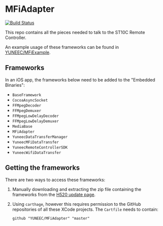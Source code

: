 # MFiAdapter

[![Build Status](https://jenkins.yuneecresearch.com/job/MFiAdapter/badge/icon)](https://jenkins.yuneecresearch.com/job/MFiAdapter/)

This repo contains all the pieces needed to talk to the ST10C Remote Controller.

An example usage of these frameworks can be found in [YUNEEC/MFiExample](https://github.com/YUNEEC/MFiExample/).

## Frameworks

In an iOS app, the frameworks below need to be added to the "Embedded Binaries":

   - `BaseFramework`
   - `CocoaAsyncSocket`
   - `FFMpegDecoder`
   - `FFMpegDemuxer`
   - `FFMpegLowDelayDecoder`
   - `FFMpegLowDelayDemuxer`
   - `MediaBase`
   - `MFiAdapter`
   - `YuneecDataTransferManager`
   - `YuneecMFiDataTransfer`
   - `YuneecRemoteControllerSDK`
   - `YuneecWifiDataTransfer`

## Getting the frameworks

There are two ways to access these frameworks:

1. Manually downloading and extracting the zip file containing the frameworks from the [H520 update page](https://d3qzlqwby7grio.cloudfront.net/H520/index).

2. Using `carthage`, however this requires permission to the GitHub repositories of all these XCode projects.
   The `Cartfile` needs to contain:
   ```
   github "YUNEEC/MFiAdapter" "master"
   ```
